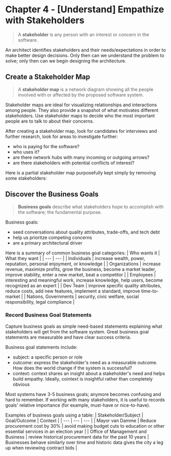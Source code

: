 # Chapter 4 - [Understand] Empathize with Stakeholders
> A __stakeholder__ is any person with an interest or concern in the software.

An architect identifies stakeholders and their needs/expectations in order to make better design decisions.
Only then can we understand the problem to solve; only then can we begin designing the architecture.

## Create a Stakeholder Map
> A __stakeholder map__ is a network diagram showing all the people involved with or affected by the proposed software system.

Stakeholder maps are ideal for visualizing relationships and interactions among people.
They also provide a snapshot of what motivates different stakeholders.
Use stakeholder maps to decide who the most important people are to talk to about their concerns.

After creating a stakeholder map, look for candidates for interviews and further research, look for areas to investigate further:
- who is paying for the software?
- who uses it?
- are there network hubs with many incoming or outgoing arrows?
- are there stakeholders with potential conflicts of interest?

Here is a partial stakeholder map purposefully kept simply by removing some stakeholders:

## Discover the Business Goals
> __Business goals__ describe what stakeholders hope to accomplish with the software; the fundamental purpose.

Business goals:
- seed conversations about quality attributes, trade-offs, and tech debt
- help us prioritze competing concerns
- are a primary architectural driver

Here is a summary of common business goal categories:
| Who wants it | What they want |
| --- | --- |
| Individuals | increase wealth, power, reputation, personal enjoyment, or knowledge |
| Organizations | increase revenue, maximize profits, grow the business, become a market leader, improve stability, enter a new market, beat a competitor |
| Employees | interesting and meaningful work, increase knowledge, help users, become recognized as an expert |
| Dev Team | improve specific quality attributes, reduce costs, add new features, implement a standard, improve time-to-market |
| Nations, Governments | security, civic welfare, social responsibility, legal compliance |

### Record Business Goal Statements
Capture business goals as simple need-based statements explaining what stakeholders will get from the software system.
Great business goal statements are measurable and have clear success criteria.

Business goal statements include:
- subject: a specific person or role
- outcome: express the stakeholder's need as a measurable outcome. How does the world change if the system is successful?
- context: context shares an insight about a stakeholder's need and helps build empathy. Ideally, cointext is insightful rather than completely obvious

Most systems have 3-5 business goals; anymore becomes confusing and hard to remember.
If working with many stakeholders, it is useful to records goals' relative importance (for example, must-have or nice-to-have).

Examples of business goals using a table:
| Stakeholder/Subject | Goal/Outcome | Context |
| --- | --- | --- |
| Mayor van Damme | Reduce procurement cost by 30% | avoid making budget cuts to education or other essential services in an election year |
| Office of Management and Business | review historical procurement data for the past 10 years | Businesses behave similarly over time and historic data gives the city a leg up when reviewing contract bids |